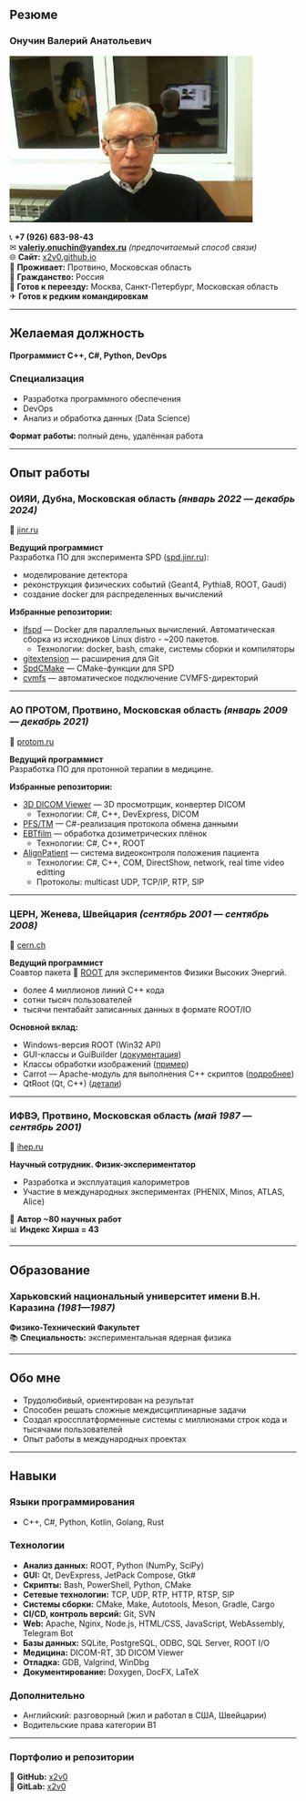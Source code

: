 ## **Резюме**  

### **Онучин Валерий Анатольевич**  
![фото](./me.jpg)  

📞 **+7 (926) 683-98-43**  
✉ **valeriy.onuchin@yandex.ru** *(предпочитаемый способ связи)*  
🌐 **Сайт:** [x2v0.github.io](https://x2v0.github.io)  
📍 **Проживает:** Протвино, Московская область  
🛂 **Гражданство:** Россия  
🚀 **Готов к переезду:** Москва, Санкт-Петербург, Московская область  
✈ **Готов к редким командировкам**  

---

## **Желаемая должность**  
**Программист C++, C#, Python, DevOps**  

### **Специализация**  
- Разработка программного обеспечения  
- DevOps  
- Анализ и обработка данных (Data Science)  

**Формат работы:** полный день, удалённая работа  

---

## **Опыт работы**  

### **ОИЯИ, Дубна, Московская область** *(январь 2022 — декабрь 2024)*  
🔗 [jinr.ru](https://jinr.ru)  

**Ведущий программист**  
Разработка ПО для эксперимента SPD ([spd.jinr.ru](https://spd.jinr.ru)):  
- моделирование детектора  
- реконструкция физических событий (Geant4, Pythia8, ROOT, Gaudi)  
- создание docker для распределенных вычислений

**Избранные репозитории:**  
- [lfspd](https://git.jinr.ru/x2v0/lfspd) — Docker для параллельных вычислений. Автоматическая сборка из исходников Linux distro - ~200 пакетов.
   - Технологии: docker, bash, cmake, системы сборки и компиляторы 
- [gitextension](https://git.jinr.ru/x2v0/gitextension) — расширения для Git  
- [SpdCMake](https://git.jinr.ru/x2v0/SpdCMake) — CMake-функции для SPD  
- [cvmfs](https://git.jinr.ru/x2v0/cvmfs) — автоматическое подключение CVMFS-директорий  

---

### **АО ПРОТОМ, Протвино, Московская область** *(январь 2009 — декабрь 2021)*  
🔗 [protom.ru](https://protom.ru)  

**Ведущий программист**  
Разработка ПО для протонной терапии в медицине.  

**Избранные репозитории:**  
- [3D DICOM Viewer](https://dicom2fmm.github.io) — 3D просмотрщик, конвертер DICOM 
    - Технологии: C#, C++, DevExpress, DICOM
- [PFS/TM](https://x2v0.github.io/TM/docs) — C#-реализация протокола обмена данными  
- [EBTfilm](https://x2v0.github.io/EBTfilm) — обработка дозиметрических плёнок 
    - Технологии: C#, C++, ROOT 
- [AlignPatient](https://github.com/x2v0/AlignPatient) — система видеоконтроля положения пациента  
    - Технологии: C#, C++, COM, DirectShow, network, real time video editting
    - Протоколы: multicast UDP, TCP/IP, RTP, SIP

---

### **ЦЕРН, Женева, Швейцария** *(сентябрь 2001 — сентябрь 2008)*  
🔗 [cern.ch](https://cern.ch)  

**Ведущий программист**  
Соавтор пакета 🔗 [ROOT](https://root.cern.ch) для экспериментов Физики Высоких Энергий.  
- более 4 миллионов линий C++ кода
- сотни тысяч пользователей
- тысячи пентабайт записанных данных в формате ROOT/IO

**Основной вклад:**  
- Windows-версия ROOT (Win32 API) 
- GUI-классы и GuiBuilder ([документация](https://root.cern.ch/root/htmldoc/guides/users-guide/WritingGUI.html))  
- Классы обработки изображений ([пример](https://root.cern.ch/doc/v630/group__tutorial__image.html))  
- Carrot — Apache-модуль для выполнения C++ скриптов ([подробнее](https://sourceforge.net/projects/carrot))  
- QtRoot (Qt, C++) ([детали](https://www.gnome-look.org/p/1131848/)) 


---

### **ИФВЭ, Протвино, Московская область** *(май 1987 — сентябрь 2001)*  
🔗 [ihep.ru](https://ihep.ru)  

**Научный сотрудник. Физик-экспериментатор**  
- Разработка и эксплуатация калориметров  
- Участие в международных экспериментах (PHENIX, Minos, ATLAS, Alice)  

📜 **Автор ~80 научных работ**  
📊 **Индекс Хирша = 43**  

---

## **Образование**  

### **Харьковский национальный университет имени В.Н. Каразина** *(1981—1987)*  
**Физико-Технический Факультет**  
📚 **Специальность:** экспериментальная ядерная физика  

---

## **Обо мне**  
- Трудолюбивый, ориентирован на результат  
- Способен решать сложные междисциплинарные задачи  
- Создал кроссплатформенные системы с миллионами строк кода и тысячами пользователей  
- Опыт работы в международных проектах  

---

## **Навыки**  

### **Языки программирования**  
- C++, C#, Python, Kotlin, Golang, Rust  

### **Технологии**  
- **Анализ данных:** ROOT, Python (NumPy, SciPy)  
- **GUI:** Qt, DevExpress, JetPack Compose, Gtk#  
- **Скрипты:** Bash, PowerShell, Python, CMake  
- **Сетевые технологии:** TCP, UDP, RTP, HTTP, RTSP, SIP  
- **Системы сборки:** CMake, Make, Autotools, Meson, Gradle, Cargo  
- **CI/CD, контроль версий:** Git, SVN  
- **Web:** Apache, Nginx, Node.js, HTML/CSS, JavaScript, WebAssembly, Telegram Bot  
- **Базы данных:** SQLite, PostgreSQL, ODBC, SQL Server, ROOT I/O  
- **Медицина:** DICOM-RT, 3D DICOM Viewer  
- **Отладка:** GDB, Valgrind, WinDbg  
- **Документирование:** Doxygen, DocFX, LaTeX  

### **Дополнительно**  
- Английский: разговорный (жил и работал в США, Швейцарии)  
- Водительские права категории B1  

---

### **Портфолио и репозитории**  
📌 **GitHub:** [x2v0](https://github.com/x2v0)  
📌 **GitLab:** [x2v0](https://git.jinr.ru/x2v0)
